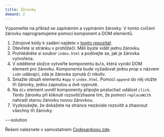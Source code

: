 ```yaml
---
title: Žárovky
demand: 2
---
```


Vzpomeňte na příklad se zapínámím a vypínáním žárovky. V tomto cvíčení žárovku naprogramujeme pomocí komponent a DOM elementů.

1. Zdrojové kódy k zadání najdete v [tomto repozitář](https://github.com/Czechitas-podklady-WEB/zarovka-zadani).
1. Otevřete si stránku v prohlížeči. Měli byste vidět jednu žárovku.
1. Prohlédněte si soubor `index.html` a podívejte se, jak je žárovka vytvořena.
1. V oddělené složce vytvořte komponentu `Bulb`, která vyrobí DOM element pro žárovku. Komponenta bude vyžadovat jednu _prop_ s názvem `isOn` udávajcí, zda je žárovka zpnutá či nikoliv.
1. Smažte obsah elementu `#app` v `index.html`. Pomocí `append` do něj vložte tři žárovky, jednu zapnutou a dvě vypnuté.
1. Na `div` element uvnitř komponenty připojte posluchač událost `click`. Tento žárovku při kliknutí rozsvítí/zhasne tím, že pomocí `replaceWith` nahradí starou žárovku novou žárovkou.
1. Vyzkoušejte, že dokážete na stránce nezávisle rozsvítit a zhasnout všechny tři žárovky.

---solution

Řešení naleznete v samostatném [Codesanboxu zde](https://codesandbox.io/s/zarovky-reseni-forked-z7917z).
